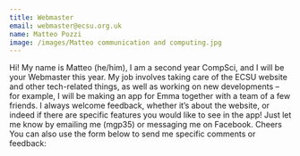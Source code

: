 ```yaml
---
title: Webmaster
email: webmaster@ecsu.org.uk
name: Matteo Pozzi
image: /images/Matteo communication and computing.jpg
---
```


Hi! My name is Matteo (he/him), I am a second year CompSci, and I will be your Webmaster this year. My job involves taking care of the ECSU website and other tech-related things,
as well as working on new developments – for example, I will be making an app for Emma together with a team of a few friends.
I always welcome feedback, whether it’s about the website, or indeed if there are specific features you would like to see in the app!
Just let me know by emailing me (mgp35) or messaging me on Facebook. Cheers
You can also use the form below to send me specific comments or feedback:
